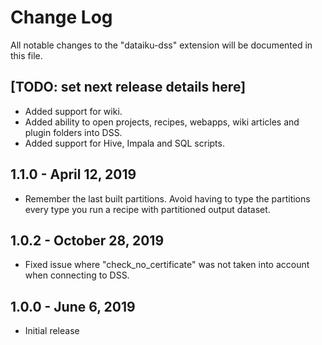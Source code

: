 # Change Log

All notable changes to the "dataiku-dss" extension will be documented in this file.

## [TODO: set next release details here]

- Added support for wiki.
- Added ability to open projects, recipes, webapps, wiki articles and plugin folders into DSS.
- Added support for Hive, Impala and SQL scripts.

## 1.1.0 - April 12, 2019

- Remember the last built partitions. Avoid having to type the partitions every type you run a recipe with partitioned output dataset.

## 1.0.2 - October 28, 2019

- Fixed issue where "check_no_certificate" was not taken into account when connecting to DSS.

## 1.0.0 - June 6, 2019

- Initial release

